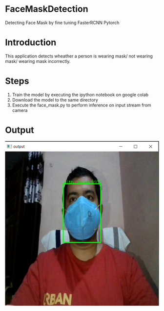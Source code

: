 # FaceMaskDetection
Detecting Face Mask by fine tuning FasterRCNN Pytorch

# Introduction
This application detects wheather a person is wearing mask/ not wearing mask/ wearing mask incorrectly.

# Steps
1. Train the model by executing the ipython notebook on google colab
2. Download the model to the same directory
3. Execute the face_mask.py to perform inference on input stream from camera

# Output
<img src=with_mask.png>
